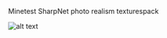 Minetest SharpNet photo realism texturespack

![alt text](https://github.com/[username]/[reponame]/doc/images/screenshot_20210109_152552.jpg?raw=true)
